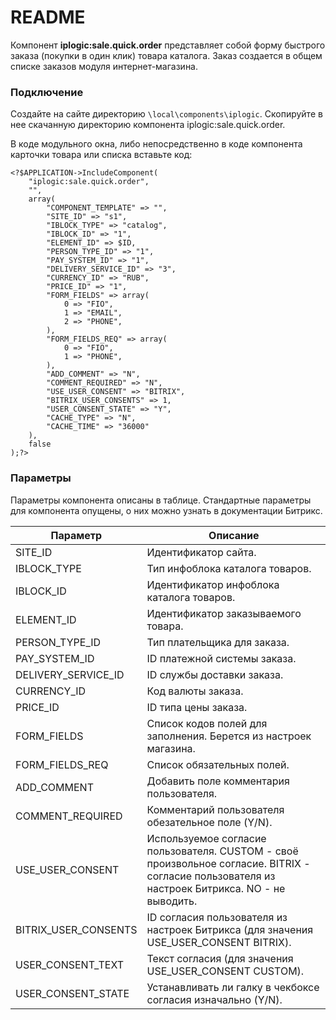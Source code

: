 # README #

Компонент **iplogic:sale.quick.order** представляет собой форму быстрого заказа (покупки в один клик) товара каталога. Заказ создается в общем списке заказов модуля интернет-магазина.

### Подключение ###

Создайте на сайте директорию `\local\components\iplogic`. Скопируйте в нее скачанную директорию компонента iplogic:sale.quick.order.

В коде модульного окна, либо непосредственно в коде компонента карточки товара или списка вставьте код:

```
<?$APPLICATION->IncludeComponent(
	"iplogic:sale.quick.order",
	"",
	array(
		"COMPONENT_TEMPLATE" => "",
		"SITE_ID" => "s1",
		"IBLOCK_TYPE" => "catalog",
		"IBLOCK_ID" => "1",
		"ELEMENT_ID" => $ID,
		"PERSON_TYPE_ID" => "1",
		"PAY_SYSTEM_ID" => "1",
		"DELIVERY_SERVICE_ID" => "3",
		"CURRENCY_ID" => "RUB",
		"PRICE_ID" => "1",
		"FORM_FIELDS" => array(
			0 => "FIO",
			1 => "EMAIL",
			2 => "PHONE",
		),
		"FORM_FIELDS_REQ" => array(
			0 => "FIO",
			1 => "PHONE",
		),
		"ADD_COMMENT" => "N",
		"COMMENT_REQUIRED" => "N",
		"USE_USER_CONSENT" => "BITRIX",
		"BITRIX_USER_CONSENTS" => 1,
		"USER_CONSENT_STATE" => "Y",
		"CACHE_TYPE" => "N",
		"CACHE_TIME" => "36000"
	),
	false
);?>
```

### Параметры ###

Параметры компонента описаны в таблице. Стандартные параметры для компонента опущены, о них можно узнать в документации Битрикс.

| Параметр | Описание                    |
| ------------- | ------------------------------ |
| SITE_ID      | Идентификатор сайта.  |
| IBLOCK_TYPE      | Тип инфоблока каталога товаров.  |
| IBLOCK_ID      | Идентификатор инфоблока каталога товаров.  |
| ELEMENT_ID      | Идентификатор заказываемого товара.  |
| PERSON_TYPE_ID      | Тип плательщика для заказа.  |
| PAY_SYSTEM_ID      | ID платежной системы заказа.  |
| DELIVERY_SERVICE_ID      | ID службы доставки заказа.  |
| CURRENCY_ID      | Код валюты заказа.  |
| PRICE_ID      | ID типа цены заказа.  |
| FORM_FIELDS      | Список кодов полей для заполнения. Берется из настроек магазина.  |
| FORM_FIELDS_REQ      | Список обязательных полей.  |
| ADD_COMMENT      | Добавить поле комментария пользователя.  |
| COMMENT_REQUIRED      | Комментарий пользователя обезательное поле (Y/N).  |
| USE_USER_CONSENT      | Используемое согласие пользователя. CUSTOM - своё произвольное согласие. BITRIX - согласие пользователя из настроек Битрикса. NO - не выводить.  |
| BITRIX_USER_CONSENTS      | ID согласия пользователя из настроек Битрикса (для значения USE_USER_CONSENT BITRIX).  |
| USER_CONSENT_TEXT      | Текст согласия (для значения USE_USER_CONSENT CUSTOM).  |
| USER_CONSENT_STATE      | Устанавливать ли галку в чекбоксе согласия изначально (Y/N).  |


